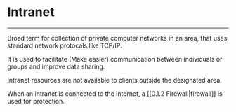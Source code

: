 # Intranet
---
Broad term for collection of private computer networks in an area, that uses standard network protocals like TCP/IP.

It is used to facilitate (Make easier) communication between individuals or groups and improve data sharing.

Intranet resources are not available to clients outside the designated area.

When an intranet is connected to the internet, a [[0.1.2 Firewall|firewall]] is used for protection.